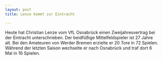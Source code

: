 ```yaml
---
layout: post
title: Lenze kommt zur Eintracht

---
```


Heute hat Christian Lenze vom VfL Osnabrück einen Zweijahresvertrag bei der Eintracht unterschrieben. Der beidfüßige Mittelfeldspieler ist 27 Jahre alt. Bei den Amateuren von Werder Bremen erzielte er 20 Tore in 72 Spielen. Während der letzten Saison wechselte er nach Osnabrück und traf dort 6 Mal in 16 Spielen.


